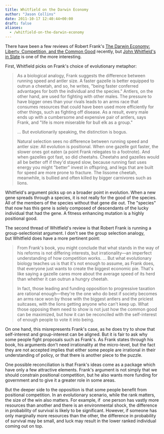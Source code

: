 ```yaml
---
title: Whitfield on the Darwin Economy
author: "Jason Collins"
date: 2011-10-17 12:40:44+00:00
draft: false
aliases:
  - /whitfield-on-the-darwin-economy
---
```


There have been a few reviews of Robert Frank's [The Darwin Economy: Liberty, Competition, and the Common Good](https://www.jasoncollins.blog/franks-the-darwin-economy/) recently, but [John Whitfield's in Slate](http://www.slate.com/articles/health_and_science/science/2011/09/libertarians_with_antlers.single.html) is one of the more interesting.

First, Whitfield picks on Frank's choice of evolutionary metaphor:


<blockquote>As a biological analogy, Frank suggests the difference between running speed and antler size. A faster gazelle is better equipped to outrun a cheetah, and so, he writes, "being faster conferred advantages for both the individual and the species." Antlers, on the other hand, are used for fighting with other males. The pressure to have bigger ones than your rivals leads to an arms race that consumes resources that could have been used more efficiently for other things, such as fighting off disease. As a result, every male ends up with a cumbersome and expensive pair of antlers, says Frank, and "life is more miserable for bull elk as a group."

... But evolutionarily speaking, the distinction is bogus.

Natural selection sees no difference between running speed and antler size: All evolution is positional. When one gazelle got faster, the slower ones got eaten (a point Frank relegates to a footnote). And when gazelles got fast, so did cheetahs. Cheetahs and gazelles would all be better off if they'd stayed slow, because running fast uses energy you might "better" invest in offspring, and legs that are built for speed are more prone to fracture. The lissome cheetah, meanwhile, is bullied and often killed by bigger carnivores such as lions.</blockquote>


Whitfield's argument picks up on a broader point in evolution. When a new gene spreads through a species, it is not really for the good of the species. All of the members of the species without that gene die out. The "species" that now has this gene is solely composed of descendants of the lucky individual that had the gene. A fitness enhancing mutation is a highly positional good.

The second thread of Whitfield's review is that Robert Frank is running a group-selectionist argument. I don't see the group selection analogy, but Whitfield does have a more pertinent point:


<blockquote>From Frank's book, you might conclude that what stands in the way of his reforms is not differing interests, but irrationality—an imperfect understanding of how competition works. ... But what evolutionary biology teaches us is that it's not enough to assume, as Frank does, that everyone just wants to create the biggest economic pie. That's like saying a gazelle cares more about the average speed of its herd than whether it can outrun a hungry cheetah.

In fact, those leading and funding opposition to progressive taxation are rational enough—they're the one who do best if society becomes an arms race won by those with the biggest antlers and the priciest suitcases, with the lions getting anyone who can't keep up. What those opposing them need to show is not just how the common good can be maximized, but how it can be reconciled with the self-interest of enough people to vote it into being.</blockquote>


On one hand, this misrepresents Frank's case, as he does try to show that self-interest and group-interest can be aligned. But it is fair to ask why some people fight proposals such as Frank's. As Frank states through his book, his arguments don't need irrationality at the micro-level, but the fact they are not accepted implies that either some people are irrational in their understanding of policy, or that there is another piece to the puzzle.

One possible reconciliation is that Frank's ideas come as a package which have only a few attractive elements. Frank's argument is not simply that we should constrain positional competition, but he also wants more funding for government and to give it a greater role in some areas.

But the deeper side to the opposition is that some people benefit from positional competition. In an evolutionary scenario, while the rank matters, the size of the win also matters. For example, if  one person has vastly more resources than another and there is an environmental shock, the difference in probability of survival is likely to be significant. However, if someone has only marginally more resources than the other, the difference in probability of survival may be small, and luck may result in the lower ranked individual coming out on top.
